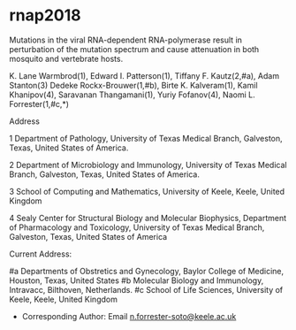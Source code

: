 # rnap2018
Mutations in the viral RNA-dependent RNA-polymerase result in perturbation of the mutation spectrum and cause attenuation in both mosquito and vertebrate hosts.

K. Lane Warmbrod(1), Edward I. Patterson(1), Tiffany F. Kautz(2,#a), Adam Stanton(3) Dedeke Rockx-Brouwer(1,#b), Birte K. Kalveram(1), Kamil Khanipov(4), Saravanan Thangamani(1), Yuriy Fofanov(4), Naomi L. Forrester(1,#c,*)

Address

1 Department of Pathology, University of Texas Medical Branch, Galveston, Texas, United States of America. 

2 Department of Microbiology and Immunology, University of Texas Medical Branch, Galveston, Texas, United States of America. 

3 School of Computing and Mathematics, University of Keele, Keele, United Kingdom 

4 Sealy Center for Structural Biology and Molecular Biophysics, Department of Pharmacology and Toxicology, University of Texas Medical Branch, Galveston, Texas, United States of America

Current Address:

#a Departments of Obstretics and Gynecology, Baylor College of Medicine, Houston, Texas, United States
#b Molecular Biology and Immunology, Intravacc, Bilthoven, Netherlands. 
#c School of Life Sciences, University of Keele, Keele, United Kingdom

* Corresponding Author: Email n.forrester-soto@keele.ac.uk

